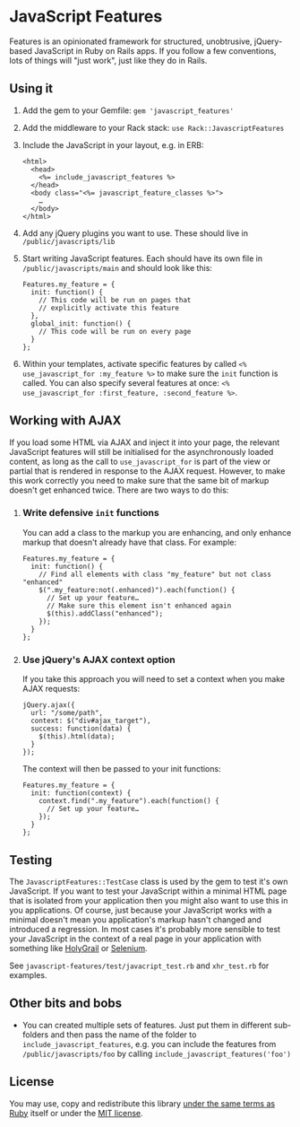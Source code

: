 # JavaScript Features #

Features is an opinionated framework for structured, unobtrusive, jQuery-based JavaScript in Ruby on Rails apps. If you follow a few conventions, lots of things will "just work", just like they do in Rails.

## Using it ##

1.  Add the gem to your Gemfile: `gem 'javascript_features'`
2.  Add the middleware to your Rack stack: `use Rack::JavascriptFeatures`
3.  Include the JavaScript in your layout, e.g. in ERB:

        <html>
          <head>
            <%= include_javascript_features %>
          </head>
          <body class="<%= javascript_feature_classes %>">
            …
          </body>
        </html>

4.  Add any jQuery plugins you want to use. These should live in `/public/javascripts/lib`
5.  Start writing JavaScript features. Each should have its own file in `/public/javascripts/main` and should look like this:

        Features.my_feature = {
          init: function() {
            // This code will be run on pages that
            // explicitly activate this feature
          },
          global_init: function() {
            // This code will be run on every page
          }
        };

6.  Within your templates, activate specific features by called `<% use_javascript_for :my_feature %>` to make sure the `init` function is called. You can also specify several features at once: `<% use_javascript_for :first_feature, :second_feature %>`.

## Working with AJAX ##

If you load some HTML via AJAX and inject it into your page, the relevant JavaScript features will still be initialised for the asynchronously loaded content, as long as the call to `use_javascript_for` is part of the view or partial that is rendered in response to the AJAX request. However, to make this work correctly you need to make sure that the same bit of markup doesn't get enhanced twice.  There are two ways to do this:

1.  ### Write defensive `init` functions ###

    You can add a class to the markup you are enhancing, and only enhance markup that doesn't already have that class. For example:
    
        Features.my_feature = {
          init: function() {
            // Find all elements with class "my_feature" but not class "enhanced"
            $(".my_feature:not(.enhanced)").each(function() {
              // Set up your feature…
              // Make sure this element isn't enhanced again
              $(this).addClass("enhanced");
            });
          }
        };

2.  ### Use jQuery's AJAX context option ###

    If you take this approach you will need to set a context when you make AJAX requests:

        jQuery.ajax({
          url: "/some/path",
          context: $("div#ajax_target"),
          success: function(data) {
            $(this).html(data);
          }
        });

    The context will then be passed to your init functions:

        Features.my_feature = {
          init: function(context) {
            context.find(".my_feature").each(function() {
              // Set up your feature…
            });
          }
        };

## Testing ##

The `JavascriptFeatures::TestCase` class is used by the gem to test it's own JavaScript. If you want to test your JavaScript within a minimal HTML page that is isolated from your application then you might also want to use this in you applications. Of course, just because your JavaScript works with a minimal doesn't mean you application's markup hasn't changed and introduced a regression. In most cases it's probably more sensible to test your JavaScript in the context of a real page in your application with something like [HolyGrail](https://github.com/georgebrock/holygrail) or [Selenium](http://seleniumhq.org/).

See `javascript-features/test/javacript_test.rb` and `xhr_test.rb` for examples.

## Other bits and bobs ##

*  You can created multiple sets of features.  Just put them in different sub-folders and then pass the name of the folder to `include_javascript_features`, e.g. you can include the features from `/public/javascripts/foo` by calling `include_javascript_features('foo')`

## License ##

You may use, copy and redistribute this library [under the same terms as Ruby](http://www.ruby-lang.org/en/LICENSE.txt) itself or under the [MIT license](http://creativecommons.org/licenses/MIT/).
